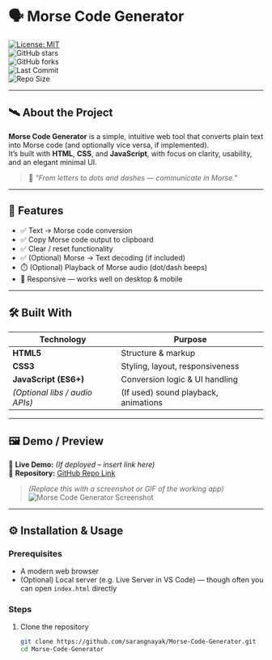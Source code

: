 # 🗣️ Morse Code Generator

[![License: MIT](https://img.shields.io/badge/License-MIT-yellow.svg)](LICENSE)  
![GitHub stars](https://img.shields.io/github/stars/sarangnayak/Morse-Code-Generator?style=social)  
![GitHub forks](https://img.shields.io/github/forks/sarangnayak/Morse-Code-Generator?style=social)  
![Last Commit](https://img.shields.io/github/last-commit/sarangnayak/Morse-Code-Generator)  
![Repo Size](https://img.shields.io/github/repo-size/sarangnayak/Morse-Code-Generator)

---

## 🛰️ About the Project

**Morse Code Generator** is a simple, intuitive web tool that converts plain text into Morse code (and optionally vice versa, if implemented).  
It’s built with **HTML**, **CSS**, and **JavaScript**, with focus on clarity, usability, and an elegant minimal UI.

> 🔹 *"From letters to dots and dashes — communicate in Morse."*

---

## 🧠 Features

- ✅ Text → Morse code conversion  
- ✅ Copy Morse code output to clipboard  
- ✅ Clear / reset functionality  
- ✅ (Optional) Morse → Text decoding (if included)  
- ⏱️ (Optional) Playback of Morse audio (dot/dash beeps)  
- 📱 Responsive — works well on desktop & mobile  

---

## 🛠️ Built With

| Technology | Purpose |
|------------|---------|
| **HTML5**  | Structure & markup |
| **CSS3**   | Styling, layout, responsiveness |
| **JavaScript (ES6+)** | Conversion logic & UI handling |
| *(Optional libs / audio APIs)* | (If used) sound playback, animations |

---

## 🖼️ Demo / Preview

🔗 **Live Demo:** *(If deployed – insert link here)*  
📂 **Repository:** [GitHub Repo Link](https://github.com/sarangnayak/Morse-Code-Generator)

> *(Replace this with a screenshot or GIF of the working app)*  
> ![Morse Code Generator Screenshot](./assets/screenshot.png)

---

## ⚙️ Installation & Usage

### Prerequisites

- A modern web browser  
- (Optional) Local server (e.g. Live Server in VS Code) — though often you can open `index.html` directly

### Steps

1. Clone the repository  
   ```bash
   git clone https://github.com/sarangnayak/Morse-Code-Generator.git
   cd Morse-Code-Generator
